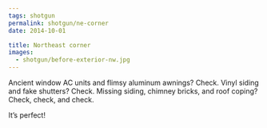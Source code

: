 ```yaml
---
tags: shotgun
permalink: shotgun/ne-corner
date: 2014-10-01

title: Northeast corner
images:
  - shotgun/before-exterior-nw.jpg
---
```

Ancient window AC units and flimsy aluminum awnings? Check. Vinyl siding and fake shutters? Check. Missing siding, chimney bricks, and roof coping? Check, check, and check.

It’s perfect!